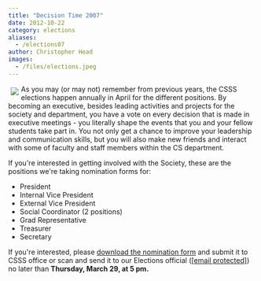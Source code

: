 ```yaml
---
title: "Decision Time 2007"
date: 2012-10-22
category: elections
aliases:
  - /elections07
author: Christopher Head
images:
  - /files/elections.jpeg
---
```


<div class="field field-name-body field-type-text-with-summary field-label-hidden"><div class="field-items"><div class="field-item even"><p><img src="/files/elections.jpeg" align="left" vspace="5" hspace="5">As you may (or may not) remember from previous years, the CSSS elections happen annually in April for the different positions. By becoming an executive, besides leading activities and projects for the society and department, you have a vote on every decision that is made in executive meetings - you literally shape the events that you and your fellow students take part in.  You not only get a chance to improve your  leadership and communication skills, but you will also make new friends and interact with some of faculty and staff members within the CS department.</p>
<p>If you&apos;re interested in getting involved with the Society, these are the positions we&apos;re taking nomination forms for:</p>
<ul>
<li>President
</li><li>Internal Vice President
</li><li>External Vice President
</li><li>Social Coordinator (2 positions)
</li><li>Grad Representative
</li><li>Treasurer
</li><li>Secretary
</li></ul>
<p>If you&apos;re interested, please <a href="/files/Elections%202007.pdf">download the nomination form</a> and submit it to CSSS office or scan and send it to our Elections official (<a href="/cdn-cgi/l/email-protection#53363f3630273a3c3d2013273b36302631367d3032"><span class="__cf_email__" data-cfemail="e98c858c8a9d8086879aa99d818c8a9c8b8cc78a88">[email&#xA0;protected]</span></a>) no later than <strong>Thursday, March 29, at 5 pm.</strong></p>
</div></div></div>    <footer>
          </footer>
